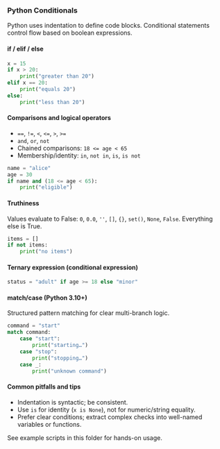 ### Python Conditionals

Python uses indentation to define code blocks. Conditional statements control flow based on boolean expressions.

#### if / elif / else
```python
x = 15
if x > 20:
    print("greater than 20")
elif x == 20:
    print("equals 20")
else:
    print("less than 20")
```

#### Comparisons and logical operators
- `==`, `!=`, `<`, `<=`, `>`, `>=`
- `and`, `or`, `not`
- Chained comparisons: `18 <= age < 65`
- Membership/identity: `in`, `not in`, `is`, `is not`
```python
name = "alice"
age = 30
if name and (18 <= age < 65):
    print("eligible")
```

#### Truthiness
Values evaluate to False: `0`, `0.0`, `''`, `[]`, `{}`, `set()`, `None`, `False`. Everything else is True.
```python
items = []
if not items:
    print("no items")
```

#### Ternary expression (conditional expression)
```python
status = "adult" if age >= 18 else "minor"
```

#### match/case (Python 3.10+)
Structured pattern matching for clear multi-branch logic.
```python
command = "start"
match command:
    case "start":
        print("starting…")
    case "stop":
        print("stopping…")
    case _:
        print("unknown command")
```

#### Common pitfalls and tips
- Indentation is syntactic; be consistent.
- Use `is` for identity (`x is None`), not for numeric/string equality.
- Prefer clear conditions; extract complex checks into well-named variables or functions.

See example scripts in this folder for hands-on usage. 